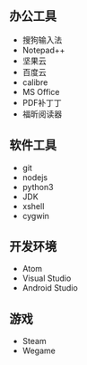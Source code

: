 ## 办公工具
- 搜狗输入法
- Notepad++
- 坚果云
- 百度云
- calibre
- MS Office
- PDF补丁丁
- 福昕阅读器

## 软件工具
- git
- nodejs
- python3
- JDK
- xshell
- cygwin

## 开发环境
- Atom
- Visual Studio 
- Android Studio

## 游戏
- Steam
- Wegame
